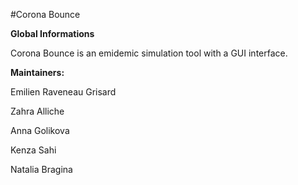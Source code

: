 #Corona Bounce

**Global Informations**

Corona Bounce is an emidemic simulation tool with a GUI interface.

**Maintainers:**

Emilien Raveneau Grisard

Zahra   Alliche

Anna Golikova

Kenza Sahi

Natalia Bragina
